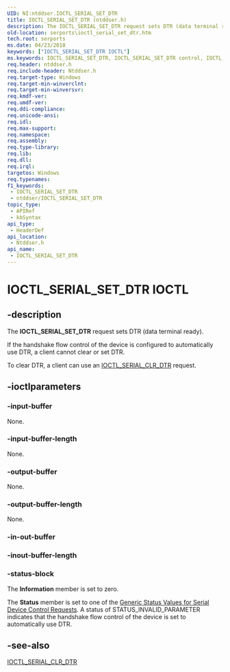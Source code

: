 ```yaml
---
UID: NI:ntddser.IOCTL_SERIAL_SET_DTR
title: IOCTL_SERIAL_SET_DTR (ntddser.h)
description: The IOCTL_SERIAL_SET_DTR request sets DTR (data terminal ready).
old-location: serports\ioctl_serial_set_dtr.htm
tech.root: serports
ms.date: 04/23/2018
keywords: ["IOCTL_SERIAL_SET_DTR IOCTL"]
ms.keywords: IOCTL_SERIAL_SET_DTR, IOCTL_SERIAL_SET_DTR control, IOCTL_SERIAL_SET_DTR control code [Serial Ports], ntddser/IOCTL_SERIAL_SET_DTR, serports.ioctl_serial_set_dtr, serref_6af1af3b-1345-41df-8dcf-66ec296c27f8.xml
req.header: ntddser.h
req.include-header: Ntddser.h
req.target-type: Windows
req.target-min-winverclnt: 
req.target-min-winversvr: 
req.kmdf-ver: 
req.umdf-ver: 
req.ddi-compliance: 
req.unicode-ansi: 
req.idl: 
req.max-support: 
req.namespace: 
req.assembly: 
req.type-library: 
req.lib: 
req.dll: 
req.irql: 
targetos: Windows
req.typenames: 
f1_keywords:
 - IOCTL_SERIAL_SET_DTR
 - ntddser/IOCTL_SERIAL_SET_DTR
topic_type:
 - APIRef
 - kbSyntax
api_type:
 - HeaderDef
api_location:
 - Ntddser.h
api_name:
 - IOCTL_SERIAL_SET_DTR
---
```


# IOCTL_SERIAL_SET_DTR IOCTL


## -description

The <b>IOCTL_SERIAL_SET_DTR</b> request sets DTR (data terminal ready).

If the handshake flow control of the device is configured to automatically use DTR, a client cannot clear or set DTR.

To clear DTR, a client can use an <a href="/windows-hardware/drivers/ddi/ntddser/ni-ntddser-ioctl_serial_clr_dtr">IOCTL_SERIAL_CLR_DTR</a> request.

## -ioctlparameters

### -input-buffer

None.

### -input-buffer-length

None.

### -output-buffer

None.

### -output-buffer-length

None.

### -in-out-buffer

### -inout-buffer-length

### -status-block

The <b>Information</b> member is set to zero.

The <b>Status</b> member is set to one of the <a href="/windows-hardware/drivers/serports/serial-device-control-requests2">Generic Status Values for Serial Device Control Requests</a>. A status of STATUS_INVALID_PARAMETER indicates that the handshake flow control of the device is set to automatically use DTR.

## -see-also

<a href="/windows-hardware/drivers/ddi/ntddser/ni-ntddser-ioctl_serial_clr_dtr">IOCTL_SERIAL_CLR_DTR</a>
